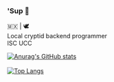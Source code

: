 ### 'Sup 👋

🇲🇽 | 🕊️<br>
Local cryptid backend programmer<br>
ISC UCC

[![Anurag's GitHub stats](https://github-readme-stats.vercel.app/api?username=tiefvoid)](https://github.com/tiefvoid/github-readme-stats&show_icons=true&theme=radical&rank_icon=github)
<br><br>
[![Top Langs](https://github-readme-stats.vercel.app/api/top-langs/?username=tiefvoid)](https://github.com/tiefvoid/github-readme-stats&theme=radical&layout=compact)
